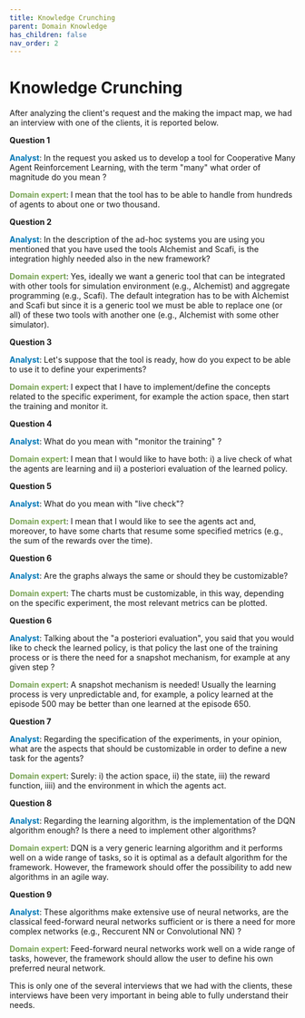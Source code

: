 ```yaml
---
title: Knowledge Crunching
parent: Domain Knowledge
has_children: false
nav_order: 2
---
```


# Knowledge Crunching

After analyzing the client's request and the making the impact map, we had an interview with one of the clients, it is reported below.

**Question 1**

<span style="color: #0077b6">**Analyst**</span>: 
    In the request you asked us to develop a tool for Cooperative Many Agent Reinforcement Learning, with the term "many" what order of magnitude do you mean ?

<span style="color: #79a355">**Domain expert**</span>: 
    I mean that the tool has to be able to handle from hundreds of agents to about one or two thousand.


**Question 2**

<span style="color: #0077b6">**Analyst**</span>: 
    In the description of the ad-hoc systems you are using you mentioned that you have used the tools Alchemist and Scafi, is the integration highly needed also in the new framework?

<span style="color: #79a355">**Domain expert**</span>:
    Yes, ideally we want a generic tool that can be integrated with other tools for simulation environment (e.g., Alchemist) and aggregate programming (e.g., Scafi). The default integration has to be with Alchemist and Scafi but since it is a generic tool we must be able to replace one (or all) of these two tools with another one (e.g., Alchemist with some other simulator).


**Question 3**

<span style="color: #0077b6">**Analyst**</span>: 
    Let's suppose that the tool is ready, how do you expect to be able to use it to define your experiments?

<span style="color: #79a355">**Domain expert**</span>:
    I expect that I have to implement/define the concepts related to the specific experiment, for example the action space, then start the training and monitor it.


**Question 4**

<span style="color: #0077b6">**Analyst**</span>:
    What do you mean with "monitor the training" ?

<span style="color: #79a355">**Domain expert**</span>:
    I mean that I would like to have both: 
        i) a live check of what the agents are learning and 
        ii) a posteriori evaluation of the learned policy.


**Question 5**

<span style="color: #0077b6">**Analyst**</span>: 
    What do you mean with "live check"?

<span style="color: #79a355">**Domain expert**</span>:
    I mean that I would like to see the agents act and, moreover, to have some charts that resume some specified metrics (e.g., the sum of the rewards over the time).


**Question 6**

<span style="color: #0077b6">**Analyst**</span>: 
    Are the graphs always the same or should they be customizable?

<span style="color: #79a355">**Domain expert**</span>:
    The charts must be customizable, in this way, depending on the specific experiment, the most relevant metrics can be plotted.


**Question 6**

<span style="color: #0077b6">**Analyst**</span>: 
    Talking about the "a posteriori evaluation", you said that you would like to check the learned policy, is that policy the last one of the training process or is there the need for a snapshot mechanism, for example at any given step ?

<span style="color: #79a355">**Domain expert**</span>:
    A snapshot mechanism is needed! Usually the learning process is very unpredictable and, for example, a policy learned at the episode 500 may be better than one learned at the episode 650. 


**Question 7**

<span style="color: #0077b6">**Analyst**</span>: 
    Regarding the specification of the experiments, in your opinion, what are the aspects that should be customizable in order to define a new task for the agents?

<span style="color: #79a355">**Domain expert**</span>:
    Surely: 
        i) the action space, 
        ii) the state, 
        iii) the reward function,
        iiii) and the environment in which the agents act.



**Question 8**

<span style="color: #0077b6">**Analyst**</span>: 
    Regarding the learning algorithm, is the implementation of the DQN algorithm enough? Is there a need to implement other algorithms?

<span style="color: #79a355">**Domain expert**</span>:
    DQN is a very generic learning algorithm and it performs well on a wide range of tasks, so it is optimal as a default algorithm for the framework. However, the framework should offer the possibility to add new algorithms in an agile way.


**Question 9**

<span style="color: #0077b6">**Analyst**</span>: 
    These algorithms make extensive use of neural networks, are the classical feed-forward neural networks sufficient or is there a need for more complex networks (e.g., Reccurent NN or Convolutional NN) ?

<span style="color: #79a355">**Domain expert**</span>:
    Feed-forward neural networks work well on a wide range of tasks, however, the framework should allow the user to define his own preferred neural network.


This is only one of the several interviews that we had with the clients, these interviews have been very important in being able to fully understand their needs.